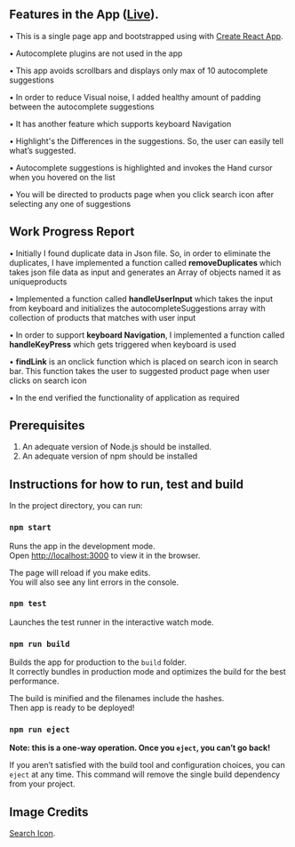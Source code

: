 
## Features in the App ([Live](https://autocomplete-pc.herokuapp.com/)).
•	This is a single page app and bootstrapped using with [Create React App](https://github.com/facebook/create-react-app).

•	Autocomplete plugins are not used in the app

•	This app avoids scrollbars and displays only max of 10 autocomplete suggestions

•	In order to reduce Visual noise, I added healthy amount of padding between the autocomplete suggestions

•	It has another feature which supports keyboard Navigation

•	Highlight's the Differences in the suggestions. So, the user can easily tell what’s suggested. 

•	Autocomplete suggestions is highlighted and invokes the Hand cursor when you hovered on the list

•	You will be directed to products page when you click search icon after selecting any one of suggestions


## Work Progress Report
•	Initially I found duplicate data in Json file. So, in order to eliminate the duplicates, I have implemented a function called <b>removeDuplicates </b>which takes json file data as input and generates an Array of objects named it as uniqueproducts

•	Implemented a function called <b>handleUserInput</b> which takes the input from keyboard and initializes the autocompleteSuggestions array with collection of products that matches with user input

•	In order to support <b>keyboard Navigation</b>, I implemented a function called <b>handleKeyPress</b> which gets triggered when keyboard is used

•	<b>findLink</b> is an onclick function which is placed on search icon in search bar. This function takes the user to suggested product page when user clicks on search icon

•	In the end verified the functionality of application as required


## Prerequisites
1. An adequate version of Node.js should be installed.
2. An adequate version of npm should be installed


## Instructions for how to run, test and build 

In the project directory, you can run:

### `npm start`

Runs the app in the development mode.<br>
Open [http://localhost:3000](http://localhost:3000) to view it in the browser.

The page will reload if you make edits.<br>
You will also see any lint errors in the console.

### `npm test`

Launches the test runner in the interactive watch mode.<br>

### `npm run build`

Builds the app for production to the `build` folder.<br>
It correctly bundles in production mode and optimizes the build for the best performance.

The build is minified and the filenames include the hashes.<br>
Then app is ready to be deployed!

### `npm run eject`

**Note: this is a one-way operation. Once you `eject`, you can’t go back!**

If you aren’t satisfied with the build tool and configuration choices, you can `eject` at any time. This command will remove the single build dependency from your project.


## Image Credits 

[Search Icon](https://cdn1.iconfinder.com/data/icons/toolbar-signs/512/search-512.png).



